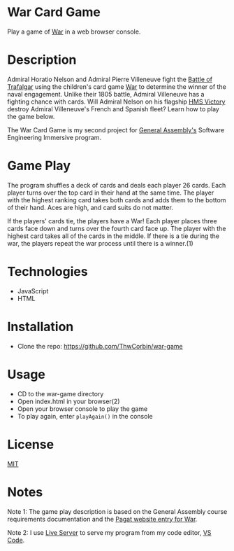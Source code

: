 # War Card Game

Play a game of [War](https://www.pagat.com/war/war.html "Pagat entry for War card game") in a web browser console.

# Description

Admiral Horatio Nelson and Admiral Pierre Villeneuve fight the [Battle of Trafalgar](https://www.britannica.com/event/Battle-of-Trafalgar-European-history "Encyclopedia Britannica entry for the Battle of Trafalgar") using the children's card game [War](https://www.pagat.com/war/war.html "Pagat entry for War card game") to determine the winner of the naval engagement. Unlike their 1805 battle, Admiral Villeneuve has a fighting chance with cards. Will Admiral Nelson on his flagship [HMS Victory](https://www.britannica.com/topic/Victory-British-ship "Encyclopedia Britannica entry for the HMS Victory") destroy Admiral Villeneuve's French and Spanish fleet? Learn how to play the game below.

The War Card Game is my second project for [General Assembly's](https://generalassemb.ly/ "General Assembly homepage") Software Engineering Immersive program.

# Game Play

The program shuffles a deck of cards and deals each player 26 cards. Each player turns over the top card in their hand at the same time. The player with the highest ranking card takes both cards and adds them to the bottom of their hand. Aces are high, and card suits do not matter.

If the players' cards tie, the players have a War! Each player places three cards face down and turns over the fourth card face up. The player with the highest card takes all of the cards in the middle. If there is a tie during the war, the players repeat the war process until there is a winner.(1)

# Technologies

- JavaScript
- HTML

# Installation

- Clone the repo: https://github.com/ThwCorbin/war-game

# Usage

- CD to the war-game directory
- Open index.html in your browser(2)
- Open your browser console to play the game
- To play again, enter `playAgain()` in the console

# License

[MIT](LICENSE.txt "MIT License text file")

# Notes

Note 1: The game play description is based on the General Assembly course requirements documentation and the [Pagat website entry for War](https://www.pagat.com/war/war.html "Pagat entry for War card game").

Note 2: I use [Live Server](https://marketplace.visualstudio.com/items?itemName=ritwickdey.LiveServer "Live Server extension") to serve my program from my code editor, [VS Code](https://code.visualstudio.com/ "Visual Studio Code editor").
